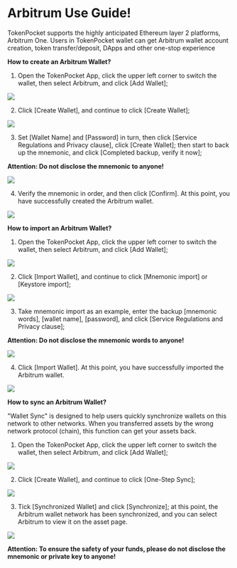 # Arbitrum Use Guide!

TokenPocket supports the highly anticipated Ethereum layer 2 platforms, Arbitrum One. Users in TokenPocket wallet can get Arbitrum wallet account creation, token transfer/deposit, DApps and other one-stop experience

**How to create an Arbitrum Wallet?**

1. Open the TokenPocket App, click the upper left corner to switch the wallet, then select Arbitrum, and click \[Add Wallet\];

![](../../.gitbook/assets/1%20%282%29.png)

2. Click \[Create Wallet\], and continue to click \[Create Wallet\];

![](../../.gitbook/assets/2%20%281%29.png)

3. Set \[Wallet Name\] and \[Password\] in turn, then click \[Service Regulations and Privacy clause\], click \[Create Wallet\]; then start to back up the mnemonic, and click \[Completed backup, verify it now\];

**Attention: Do not disclose the mnemonic to anyone!**

![](../../.gitbook/assets/3%20%283%29.png)

4. Verify the mnemonic in order, and then click \[Confirm\]. At this point, you have successfully created the Arbitrum wallet.

![](../../.gitbook/assets/4%20%282%29.png)

**How to import an Arbitrum Wallet?**

1. Open the TokenPocket App, click the upper left corner to switch the wallet, then select Arbitrum, and click \[Add Wallet\];

![](../../.gitbook/assets/1%20%283%29.png)

2. Click \[Import Wallet\], and continue to click \[Mnemonic import\] or \[Keystore import\];

![](../../.gitbook/assets/2%20%283%29.png)

3. Take mnemonic import as an example, enter the backup \[mnemonic words\], \[wallet name\], \[password\], and click \[Service Regulations and Privacy clause\];

**Attention: Do not disclose the mnemonic words to anyone!**

![](../../.gitbook/assets/3%20%282%29.png)

4. Click \[Import Wallet\]. At this point, you have successfully imported the Arbitrum wallet.

![](../../.gitbook/assets/4%20%281%29.png)

**How to sync an Arbitrum Wallet?**

"Wallet Sync" is designed to help users quickly synchronize wallets on this network to other networks. When you transferred assets by the wrong network protocol \(chain\), this function can get your assets back.

1. Open the TokenPocket App, click the upper left corner to switch the wallet, then select Arbitrum, and click \[Add Wallet\];

![](../../.gitbook/assets/1%20%284%29.png)

2. Click \[Create Wallet\], and continue to click \[One-Step Sync\];

![](../../.gitbook/assets/2%20%284%29.png)

3. Tick \[Synchronized Wallet\] and click \[Synchronize\]; at this point, the Arbitrum wallet network has been synchronized, and you can select Arbitrum to view it on the asset page.

![](../../.gitbook/assets/3%20%281%29.png)

**Attention: To ensure the safety of your funds, please do not disclose the mnemonic or private key to anyone!**

